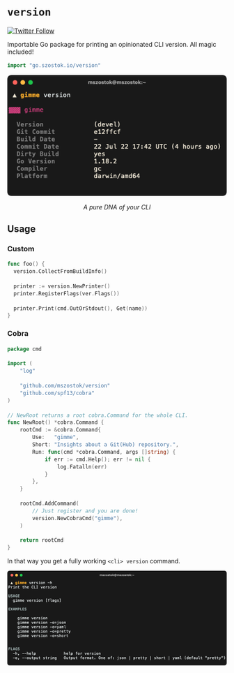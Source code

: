# `version`

<a href="https://twitter.com/m_szostok"><img alt="Twitter Follow" src="https://img.shields.io/twitter/follow/m_szostok?color=a&label=Follow%20%40m_szostok%20for%20updates&style=social"></a>

Importable Go package for printing an opinionated CLI version. All magic included!

```go
import "go.szostok.io/version"
```

<p align="center">
  <img src="./docs/assets/pretty.png" alt="Pretty Logo Light"/>
</p>

<p align="center">
  <i>A pure DNA of your CLI</i>
</p>

## Usage

### Custom

```go
func foo() {
  version.CollectFromBuildInfo()

  printer := version.NewPrinter()
  printer.RegisterFlags(ver.Flags())

  printer.Print(cmd.OutOrStdout(), Get(name))
}
```
### Cobra

```go
package cmd

import (
	"log"

	"github.com/mszostok/version"
	"github.com/spf13/cobra"
)

// NewRoot returns a root cobra.Command for the whole CLI.
func NewRoot() *cobra.Command {
	rootCmd := &cobra.Command{
		Use:   "gimme",
		Short: "Insights about a Git(Hub) repository.",
		Run: func(cmd *cobra.Command, args []string) {
			if err := cmd.Help(); err != nil {
				log.Fatalln(err)
			}
		},
	}

	rootCmd.AddCommand(
		// Just register and you are done!
		version.NewCobraCmd("gimme"),
	)

	return rootCmd
}
```

In that way you get a fully working `<cli> version` command.

![](docs/assets/help.png)

